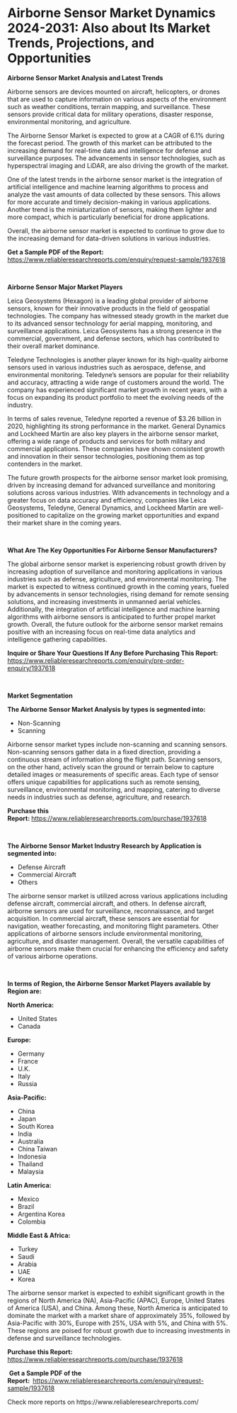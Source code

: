 <p><h1>Airborne Sensor Market Dynamics 2024-2031: Also about Its Market Trends, Projections, and Opportunities</h1></p><p><strong>Airborne Sensor Market Analysis and Latest Trends</strong></p>
<p><p>Airborne sensors are devices mounted on aircraft, helicopters, or drones that are used to capture information on various aspects of the environment such as weather conditions, terrain mapping, and surveillance. These sensors provide critical data for military operations, disaster response, environmental monitoring, and agriculture.</p><p>The Airborne Sensor Market is expected to grow at a CAGR of 6.1% during the forecast period. The growth of this market can be attributed to the increasing demand for real-time data and intelligence for defense and surveillance purposes. The advancements in sensor technologies, such as hyperspectral imaging and LiDAR, are also driving the growth of the market.</p><p>One of the latest trends in the airborne sensor market is the integration of artificial intelligence and machine learning algorithms to process and analyze the vast amounts of data collected by these sensors. This allows for more accurate and timely decision-making in various applications. Another trend is the miniaturization of sensors, making them lighter and more compact, which is particularly beneficial for drone applications.</p><p>Overall, the airborne sensor market is expected to continue to grow due to the increasing demand for data-driven solutions in various industries.</p></p>
<p><strong>Get a Sample PDF of the Report:&nbsp;</strong> <a href="https://www.reliableresearchreports.com/enquiry/request-sample/1937618">https://www.reliableresearchreports.com/enquiry/request-sample/1937618</a></p>
<p>&nbsp;</p>
<p><strong>Airborne Sensor Major Market Players</strong></p>
<p><p>Leica Geosystems (Hexagon) is a leading global provider of airborne sensors, known for their innovative products in the field of geospatial technologies. The company has witnessed steady growth in the market due to its advanced sensor technology for aerial mapping, monitoring, and surveillance applications. Leica Geosystems has a strong presence in the commercial, government, and defense sectors, which has contributed to their overall market dominance.</p><p>Teledyne Technologies is another player known for its high-quality airborne sensors used in various industries such as aerospace, defense, and environmental monitoring. Teledyne’s sensors are popular for their reliability and accuracy, attracting a wide range of customers around the world. The company has experienced significant market growth in recent years, with a focus on expanding its product portfolio to meet the evolving needs of the industry.</p><p>In terms of sales revenue, Teledyne reported a revenue of $3.26 billion in 2020, highlighting its strong performance in the market. General Dynamics and Lockheed Martin are also key players in the airborne sensor market, offering a wide range of products and services for both military and commercial applications. These companies have shown consistent growth and innovation in their sensor technologies, positioning them as top contenders in the market.</p><p>The future growth prospects for the airborne sensor market look promising, driven by increasing demand for advanced surveillance and monitoring solutions across various industries. With advancements in technology and a greater focus on data accuracy and efficiency, companies like Leica Geosystems, Teledyne, General Dynamics, and Lockheed Martin are well-positioned to capitalize on the growing market opportunities and expand their market share in the coming years.</p></p>
<p>&nbsp;</p>
<p><strong>What Are The Key Opportunities For Airborne Sensor Manufacturers?</strong></p>
<p><p>The global airborne sensor market is experiencing robust growth driven by increasing adoption of surveillance and monitoring applications in various industries such as defense, agriculture, and environmental monitoring. The market is expected to witness continued growth in the coming years, fueled by advancements in sensor technologies, rising demand for remote sensing solutions, and increasing investments in unmanned aerial vehicles. Additionally, the integration of artificial intelligence and machine learning algorithms with airborne sensors is anticipated to further propel market growth. Overall, the future outlook for the airborne sensor market remains positive with an increasing focus on real-time data analytics and intelligence gathering capabilities.</p></p>
<p><strong>Inquire or Share Your Questions If Any Before Purchasing This Report:</strong> <a href="https://www.reliableresearchreports.com/enquiry/pre-order-enquiry/1937618">https://www.reliableresearchreports.com/enquiry/pre-order-enquiry/1937618</a></p>
<p>&nbsp;</p>
<p><strong>Market Segmentation</strong></p>
<p><strong>The Airborne Sensor Market Analysis by types is segmented into:</strong></p>
<p><ul><li>Non-Scanning</li><li>Scanning</li></ul></p>
<p><p>Airborne sensor market types include non-scanning and scanning sensors. Non-scanning sensors gather data in a fixed direction, providing a continuous stream of information along the flight path. Scanning sensors, on the other hand, actively scan the ground or terrain below to capture detailed images or measurements of specific areas. Each type of sensor offers unique capabilities for applications such as remote sensing, surveillance, environmental monitoring, and mapping, catering to diverse needs in industries such as defense, agriculture, and research.</p></p>
<p><strong>Purchase this Report:&nbsp;</strong><a href="https://www.reliableresearchreports.com/purchase/1937618">https://www.reliableresearchreports.com/purchase/1937618</a></p>
<p>&nbsp;</p>
<p><strong>The Airborne Sensor Market Industry Research by Application is segmented into:</strong></p>
<p><ul><li>Defense Aircraft</li><li>Commercial Aircraft</li><li>Others</li></ul></p>
<p><p>The airborne sensor market is utilized across various applications including defense aircraft, commercial aircraft, and others. In defense aircraft, airborne sensors are used for surveillance, reconnaissance, and target acquisition. In commercial aircraft, these sensors are essential for navigation, weather forecasting, and monitoring flight parameters. Other applications of airborne sensors include environmental monitoring, agriculture, and disaster management. Overall, the versatile capabilities of airborne sensors make them crucial for enhancing the efficiency and safety of various airborne operations.</p></p>
<p>&nbsp;</p>
<p><strong>In terms of Region, the Airborne Sensor Market Players available by Region are:</strong></p>
<p>
    <p> <strong> North America: </strong>
        <ul>
            <li>United States</li>
            <li>Canada</li>
        </ul>
        </p> 
    <p> <strong> Europe: </strong>
        <ul>
            <li>Germany</li>
            <li>France</li>
            <li>U.K.</li>
            <li>Italy</li>
            <li>Russia</li>
        </ul>
        </p> 
    <p> <strong> Asia-Pacific: </strong>
        <ul>
            <li>China</li>
            <li>Japan</li>
            <li>South Korea</li>
            <li>India</li>
            <li>Australia</li>
            <li>China Taiwan</li>
            <li>Indonesia</li>
            <li>Thailand</li>
            <li>Malaysia</li>
        </ul>
        </p> 
    <p> <strong> Latin America: </strong>
        <ul>
            <li>Mexico</li>
            <li>Brazil</li>
            <li>Argentina Korea</li>
            <li>Colombia</li>
        </ul>
        </p> 
    <p> <strong> Middle East & Africa: </strong>
        <ul>
            <li>Turkey</li>
            <li>Saudi</li>
            <li>Arabia</li>
            <li>UAE</li>
            <li>Korea</li>
        </ul>
    </p>
    </p>
<p><p>The airborne sensor market is expected to exhibit significant growth in the regions of North America (NA), Asia-Pacific (APAC), Europe, United States of America (USA), and China. Among these, North America is anticipated to dominate the market with a market share of approximately 35%, followed by Asia-Pacific with 30%, Europe with 25%, USA with 5%, and China with 5%. These regions are poised for robust growth due to increasing investments in defense and surveillance technologies.</p></p>
<p><strong>Purchase this Report: </strong><a href="https://www.reliableresearchreports.com/purchase/1937618">https://www.reliableresearchreports.com/purchase/1937618</a></p>
<p>&nbsp;<strong>Get a Sample PDF of the Report:&nbsp;&nbsp;</strong><a href="https://www.reliableresearchreports.com/enquiry/request-sample/1937618">https://www.reliableresearchreports.com/enquiry/request-sample/1937618</a></p>
<p><strong></strong></p>
<p>Check more reports on https://www.reliableresearchreports.com/</p>